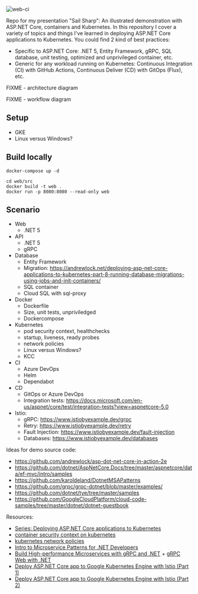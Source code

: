 ![web-ci](https://github.com/mathieu-benoit/dotnet-on-kubernetes/workflows/web-ci/badge.svg?branch=main)

Repo for my presentation "Sail Sharp": An illustrated demonstration with ASP.NET Core, containers and Kubernetes. In this repository I cover a variety of topics and things I've learned in deploying ASP.NET Core applications to Kubernetes. You could find 2 kind of best practices:
- Specific to ASP.NET Core: .NET 5, Entity Framework, gRPC, SQL database, unit testing, optimized and unprivileged container, etc.
- Generic for any workload running on Kubernetes: Continuous Integration (CI) with GitHub Actions, Continuous Deliver (CD) with GitOps (Flux), etc.

FIXME - architecture diagram

FIXME - workflow diagram

## Setup

- GKE
- Linux versus Windows?

## Build locally

```
docker-compose up -d
```

```
cd web/src
docker build -t web .
docker run -p 8080:8080 --read-only web
```

## Scenario

- Web
  - .NET 5
- API
  - .NET 5
  - gRPC
- Database
  - Entity Framework
  - Migration: https://andrewlock.net/deploying-asp-net-core-applications-to-kubernetes-part-8-running-database-migrations-using-jobs-and-init-containers/
  - SQL container
  - Cloud SQL with sql-proxy
- Docker
  - Dockerfile
  - Size, unit tests, unpriviledged
  - Dockercompose
- Kubernetes
  - pod security context, healthchecks
  - startup, liveness, ready probes
  - network policies
  - Linux versus Windows?
  - KCC
- CI
  - Azure DevOps
  - Helm
  - Dependabot
- CD
  - GitOps or Azure DevOps
  - Integration tests: https://docs.microsoft.com/en-us/aspnet/core/test/integration-tests?view=aspnetcore-5.0
- Istio:
  - gRPC: https://www.istiobyexample.dev/grpc
  - Retry: https://www.istiobyexample.dev/retry
  - Fault Injection: https://www.istiobyexample.dev/fault-injection
  - Databases: https://www.istiobyexample.dev/databases
  
Ideas for demo source code:
- https://github.com/andrewlock/asp-dot-net-core-in-action-2e
- https://github.com/dotnet/AspNetCore.Docs/tree/master/aspnetcore/data/ef-mvc/intro/samples
- https://github.com/karoldeland/DotnetMSAPatterns
- https://github.com/grpc/grpc-dotnet/blob/master/examples/
- https://github.com/dotnet/tye/tree/master/samples
- https://github.com/GoogleCloudPlatform/cloud-code-samples/tree/master/dotnet/dotnet-guestbook
  
Resources:
- [Series: Deploying ASP.NET Core applications to Kubernetes](https://andrewlock.net/series/deploying-asp-net-core-applications-to-kubernetes/)
- [container security context on kubernetes](https://alwaysupalwayson.com/pod-security-context/)
- [kubernetes network policies](https://alwaysupalwayson.com/posts/2019/09/calico/)
- [Intro to Microservice Patterns for .NET Developers](https://www.youtube.com/watch?v=zW4INO353Xg)
- [Build High-performance Microservices with gRPC and .NET](https://www.youtube.com/watch?v=EJ8M2Em5Zzc) + [gRPC Web with .NET](https://channel9.msdn.com/Shows/On-NET/gRPC-Web-with-NET)
- [Deploy ASP.NET Core app to Google Kubernetes Engine with Istio (Part 1)](https://codelabs.developers.google.com/codelabs/cloud-istio-aspnetcore-part1#0)
- [Deploy ASP.NET Core app to Google Kubernetes Engine with Istio (Part 2)](https://codelabs.developers.google.com/codelabs/cloud-istio-aspnetcore-part2#0)
